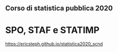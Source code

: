 ## Corso di statistica pubblica 2020
# SPO, STAF e STATIMP
https://ericsteph.github.io/statistica2020_scnd
